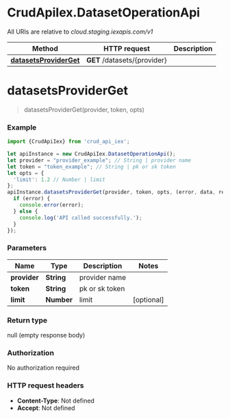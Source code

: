 # CrudApiIex.DatasetOperationApi

All URIs are relative to *cloud.staging.iexapis.com/v1*

Method | HTTP request | Description
------------- | ------------- | -------------
[**datasetsProviderGet**](DatasetOperationApi.md#datasetsProviderGet) | **GET** /datasets/{provider} | 

<a name="datasetsProviderGet"></a>
# **datasetsProviderGet**
> datasetsProviderGet(provider, token, opts)



### Example
```javascript
import {CrudApiIex} from 'crud_api_iex';

let apiInstance = new CrudApiIex.DatasetOperationApi();
let provider = "provider_example"; // String | provider name
let token = "token_example"; // String | pk or sk token
let opts = { 
  'limit': 1.2 // Number | limit
};
apiInstance.datasetsProviderGet(provider, token, opts, (error, data, response) => {
  if (error) {
    console.error(error);
  } else {
    console.log('API called successfully.');
  }
});
```

### Parameters

Name | Type | Description  | Notes
------------- | ------------- | ------------- | -------------
 **provider** | **String**| provider name | 
 **token** | **String**| pk or sk token | 
 **limit** | **Number**| limit | [optional] 

### Return type

null (empty response body)

### Authorization

No authorization required

### HTTP request headers

 - **Content-Type**: Not defined
 - **Accept**: Not defined

